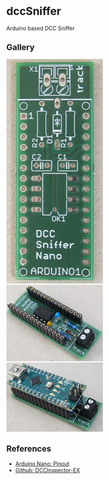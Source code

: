 # dccSniffer
Arduino based DCC Sniffer


## Gallery
<p float="left">
  <img src="./doc/readme/dcc_sniffer_pcb.jpg"     height="50%" width="50%" title="PCB"              alt="DCC Sniffer PCB"/>
  <img src="./doc/readme/dcc_sniffer_afe.jpg"     height="50%" width="50%" title="Analog front end" alt="DCC Sniffer Analog Front End" />
  <img src="./doc/readme/dcc_sniffer_arduino.jpg" height="50%" width="50%" title="DCC Sniffer"      alt="DCC Sniffer with Arduino"/>
</p>


## References
* [Arduino Nano: Pinout](https://iotspace.dev/arduino-nano-pinout/)
* [Github: DCCInspector-EX](https://github.com/DCC-EX/DCCInspector-EX)
